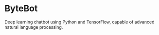 # ByteBot
Deep learning chatbot using Python and TensorFlow, capable of advanced natural language processing.
